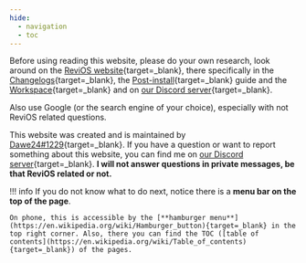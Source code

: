 ```yaml
---
hide:
  - navigation
  - toc
---
```


<style>
    div.admonition p:not(.admonition-title) {
        font-size: 150%;
    }
</style>

Before using reading this website, please do your own research, look around on the [ReviOS website](https://www.revi.cc/){target=_blank}, there specifically in the [Changelogs](https://www.revi.cc/revios/download/changelog){target=_blank}, the [Post-install](https://www.revi.cc/revios/post-install){target=_blank} guide and the [Workspace](https://www.revi.cc/revios/workspace){target=_blank} and on [our Discord server](https://discord.gg/962y4pU){target=_blank}.

Also use Google (or the search engine of your choice), especially with not ReviOS related questions.

This website was created and is maintained by [Dawe24#1229](https://discord.com/users/310497849274007553){target=_blank}. If you have a question or want to report something about this website, you can find me on [our Discord server](https://discord.gg/962y4pU){target=_blank}. **I will not answer questions in private messages, be that ReviOS related or not.**

!!! info 
    If you do not know what to do next, notice there is a **menu bar on the top of the page**.

    On phone, this is accessible by the [**hamburger menu**](https://en.wikipedia.org/wiki/Hamburger_button){target=_blank} in the top right corner. Also, there you can find the TOC ([table of contents](https://en.wikipedia.org/wiki/Table_of_contents){target=_blank}) of the pages.

